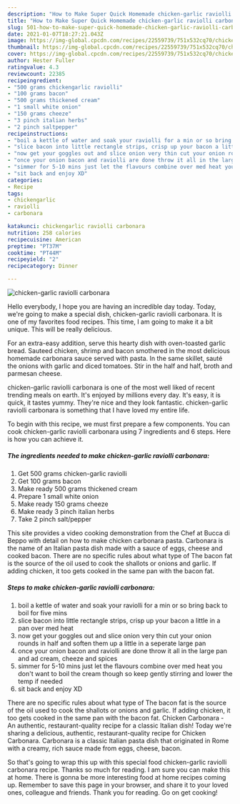 ```yaml
---
description: "How to Make Super Quick Homemade chicken-garlic raviolli carbonara"
title: "How to Make Super Quick Homemade chicken-garlic raviolli carbonara"
slug: 501-how-to-make-super-quick-homemade-chicken-garlic-raviolli-carbonara
date: 2021-01-07T18:27:21.043Z
image: https://img-global.cpcdn.com/recipes/22559739/751x532cq70/chicken-garlic-raviolli-carbonara-recipe-main-photo.jpg
thumbnail: https://img-global.cpcdn.com/recipes/22559739/751x532cq70/chicken-garlic-raviolli-carbonara-recipe-main-photo.jpg
cover: https://img-global.cpcdn.com/recipes/22559739/751x532cq70/chicken-garlic-raviolli-carbonara-recipe-main-photo.jpg
author: Hester Fuller
ratingvalue: 4.3
reviewcount: 22385
recipeingredient:
- "500 grams chickengarlic raviolli"
- "100 grams bacon"
- "500 grams thickened cream"
- "1 small white onion"
- "150 grams cheeze"
- "3 pinch italian herbs"
- "2 pinch saltpepper"
recipeinstructions:
- "boil a kettle of water and soak your raviolli for a min or so bring back to boil for five mins"
- "slice bacon into little rectangle strips, crisp up your bacon a little in a pan over med heat"
- "now get your goggles out and slice onion very thin cut your onion rounds in half and soften them up a little in a seperate large pan"
- "once your onion bacon and raviolli are done throw it all in the large pan and ad cream, cheeze and spices"
- "simmer for 5-10 mins just let the flavours combine over med heat you don&#39;t want to boil the cream though so keep gently stirring and lower the temp if needed"
- "sit back and enjoy XD"
categories:
- Recipe
tags:
- chickengarlic
- raviolli
- carbonara

katakunci: chickengarlic raviolli carbonara 
nutrition: 258 calories
recipecuisine: American
preptime: "PT37M"
cooktime: "PT44M"
recipeyield: "2"
recipecategory: Dinner

---
```



![chicken-garlic raviolli carbonara](https://img-global.cpcdn.com/recipes/22559739/751x532cq70/chicken-garlic-raviolli-carbonara-recipe-main-photo.jpg)

Hello everybody, I hope you are having an incredible day today. Today, we're going to make a special dish, chicken-garlic raviolli carbonara. It is one of my favorites food recipes. This time, I am going to make it a bit unique. This will be really delicious.

For an extra-easy addition, serve this hearty dish with oven-toasted garlic bread. Sauteed chicken, shrimp and bacon smothered in the most delicious homemade carbonara sauce served with pasta. In the same skillet, sauté the onions with garlic and diced tomatoes. Stir in the half and half, broth and parmesan cheese.

chicken-garlic raviolli carbonara is one of the most well liked of recent trending meals on earth. It's enjoyed by millions every day. It's easy, it is quick, it tastes yummy. They're nice and they look fantastic. chicken-garlic raviolli carbonara is something that I have loved my entire life.


To begin with this recipe, we must first prepare a few components. You can cook chicken-garlic raviolli carbonara using 7 ingredients and 6 steps. Here is how you can achieve it.

<!--inarticleads1-->

##### The ingredients needed to make chicken-garlic raviolli carbonara:

1. Get 500 grams chicken-garlic raviolli
1. Get 100 grams bacon
1. Make ready 500 grams thickened cream
1. Prepare 1 small white onion
1. Make ready 150 grams cheeze
1. Make ready 3 pinch italian herbs
1. Take 2 pinch salt/pepper


This site provides a video cooking demonstration from the Chef at Bucca di Beppo with detail on how to make chicken carbonara pasta. Carbonara is the name of an Italian pasta dish made with a sauce of eggs, cheese and cooked bacon. There are no specific rules about what type of The bacon fat is the source of the oil used to cook the shallots or onions and garlic. If adding chicken, it too gets cooked in the same pan with the bacon fat. 

<!--inarticleads2-->

##### Steps to make chicken-garlic raviolli carbonara:

1. boil a kettle of water and soak your raviolli for a min or so bring back to boil for five mins
1. slice bacon into little rectangle strips, crisp up your bacon a little in a pan over med heat
1. now get your goggles out and slice onion very thin cut your onion rounds in half and soften them up a little in a seperate large pan
1. once your onion bacon and raviolli are done throw it all in the large pan and ad cream, cheeze and spices
1. simmer for 5-10 mins just let the flavours combine over med heat you don&#39;t want to boil the cream though so keep gently stirring and lower the temp if needed
1. sit back and enjoy XD


There are no specific rules about what type of The bacon fat is the source of the oil used to cook the shallots or onions and garlic. If adding chicken, it too gets cooked in the same pan with the bacon fat. Chicken Carbonara - An authentic, restaurant-quality recipe for a classic Italian dish! Today we&#39;re sharing a delicious, authentic, restaurant-quality recipe for Chicken Carbonara. Carbonara is a classic Italian pasta dish that originated in Rome with a creamy, rich sauce made from eggs, cheese, bacon. 

So that's going to wrap this up with this special food chicken-garlic raviolli carbonara recipe. Thanks so much for reading. I am sure you can make this at home. There is gonna be more interesting food at home recipes coming up. Remember to save this page in your browser, and share it to your loved ones, colleague and friends. Thank you for reading. Go on get cooking!
